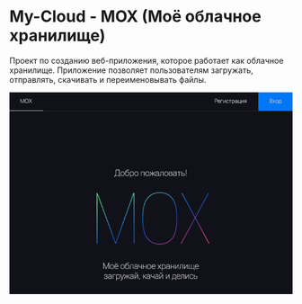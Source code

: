 # My-Cloud - МОХ (Моё облачное хранилище)

Проект по созданию веб-приложения, которое работает как облачное хранилище. Приложение позволяет пользователям загружать, отправлять, скачивать и переименовывать файлы.

![alt text](main_page.png)